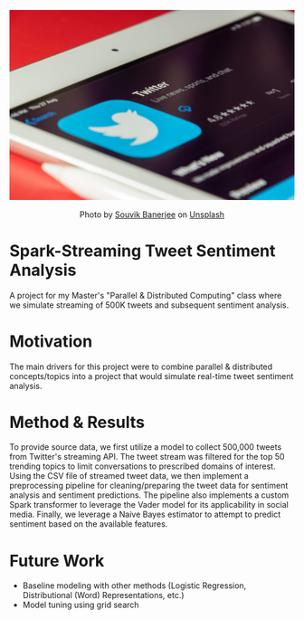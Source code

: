 <p align='center'>
  <img width="600" src='https://github.com/jenningst/spark-streaming-tweet-sentiment/blob/main/images/souvik-banerjee-9Z-2Ktg6CIM-unsplash.jpg' alt='Twitter + Phone'>
</p>
<p align='center'>
  Photo by <a href="https://unsplash.com/@rswebsols?utm_source=unsplash&utm_medium=referral&utm_content=creditCopyText">Souvik Banerjee</a> on <a href="https://unsplash.com/s/photos/twitter?utm_source=unsplash&utm_medium=referral&utm_content=creditCopyText">Unsplash</a>
</p>

# Spark-Streaming Tweet Sentiment Analysis
A project for my Master's "Parallel &amp; Distributed Computing" class where we simulate streaming of 500K tweets and subsequent sentiment analysis.

# Motivation
The main drivers for this project were to combine parallel & distributed concepts/topics into a project that would simulate real-time tweet sentiment analysis. 

# Method & Results
To provide source data, we first utilize a model to collect 500,000 tweets from Twitter's streaming API. The tweet stream was filtered for the top 50 trending topics to limit conversations to prescribed domains of interest. Using the CSV file of streamed tweet data, we then implement a preprocessing pipeline for cleaning/preparing the tweet data for sentiment analysis and sentiment predictions. The pipeline also implements a custom Spark transformer to leverage the Vader model for its applicability in social media. Finally, we leverage a Naive Bayes estimator to attempt to predict sentiment based on the available features.

# Future Work
- Baseline modeling with other methods (Logistic Regression, Distributional (Word) Representations, etc.)
- Model tuning using grid search
